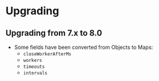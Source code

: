 # Upgrading


## Upgrading from 7.x to 8.0

* Some fields have been converted from Objects to Maps:
  * `closeWorkerAfterMs`
  * `workers`
  * `timeouts`
  * `intervals`
